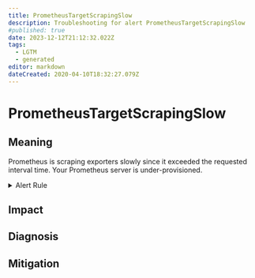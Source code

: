 ```yaml
---
title: PrometheusTargetScrapingSlow
description: Troubleshooting for alert PrometheusTargetScrapingSlow
#published: true
date: 2023-12-12T21:12:32.022Z
tags: 
  - LGTM
  - generated
editor: markdown
dateCreated: 2020-04-10T18:32:27.079Z
---
```


# PrometheusTargetScrapingSlow

## Meaning
[//]: # "Short paragraph that explains what the alert means"
Prometheus is scraping exporters slowly since it exceeded the requested interval time. Your Prometheus server is under-provisioned.

<details>
  <summary>Alert Rule</summary>

{{% rule "prometheus-self-monitoring/prometheus-self-monitoring-internal.yml" "PrometheusTargetScrapingSlow" %}}

<!-- Rule when generated

```yaml
alert: PrometheusTargetScrapingSlow
expr: prometheus_target_interval_length_seconds{quantile="0.9"} / on (interval, instance, job) prometheus_target_interval_length_seconds{quantile="0.5"} > 1.05
for: 5m
labels:
    severity: warning
annotations:
    summary: Prometheus target scraping slow (instance {{ $labels.instance }})
    description: |-
        Prometheus is scraping exporters slowly since it exceeded the requested interval time. Your Prometheus server is under-provisioned.
          VALUE = {{ $value }}
          LABELS = {{ $labels }}
    runbook: https://github.com/srerun/prometheus-alerts/blob/main/content/runbooks/prometheus-self-monitoring-internal/PrometheusTargetScrapingSlow.md

```

-->

</details>


## Impact
[//]: # "What could / will happen if the alert is not addressed"



## Diagnosis
[//]: # "Steps to take to identify the cause of the problem"



## Mitigation
[//]: # "The steps necessary to resolve the alert"
